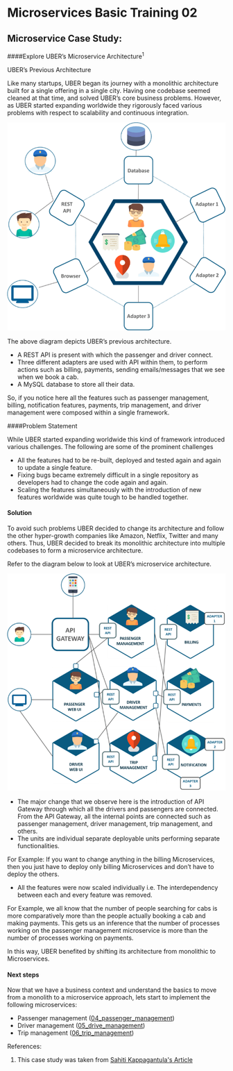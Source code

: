 # Microservices Basic Training 02

## Microservice Case Study:
####Explore UBER’s Microservice Architecture<sup>1</sup>

UBER’s Previous Architecture

Like many startups, UBER began its journey with a monolithic architecture built for a single offering in a single city. Having one codebase seemed cleaned at that time, and solved UBER’s core business problems. However, as UBER started expanding worldwide they rigorously faced various problems with respect to scalability and continuous integration.

![uber_monolith_architecture](case_resources/uber_monolith.png "Uber monolith architecture")


The above diagram depicts UBER’s previous architecture.

- A REST API is present with which the passenger and driver connect.
- Three different adapters are used with API within them, to perform actions such as billing, payments, sending emails/messages that we see when we book a cab.
- A MySQL database to store all their data.

So, if you notice here all the features such as passenger management, billing, notification features, payments, trip management, and driver management were composed within a single framework.

####Problem Statement

While UBER started expanding worldwide this kind of framework introduced various challenges. The following are some of the prominent challenges
- All the features had to be re-built, deployed and tested again and again to update a single feature.
- Fixing bugs became extremely difficult in a single repository as developers had to change the code again and again.
- Scaling the features simultaneously with the introduction of new features worldwide was quite tough to be handled together.

#### Solution

To avoid such problems UBER decided to change its architecture and follow the other hyper-growth companies like Amazon, Netflix, Twitter and many others. Thus, UBER decided to break its monolithic architecture into multiple codebases to form a microservice architecture.

Refer to the diagram below to look at UBER’s microservice architecture.

![uber_microservice_architecture](case_resources/uber_ms.png "Uber microservice architecture")

- The major change that we observe here is the introduction of API Gateway through which all the drivers and passengers are connected. From the API Gateway, all the internal points are connected such as passenger management, driver management, trip management, and others.
- The units are individual separate deployable units performing separate functionalities.

For Example: If you want to change anything in the billing Microservices, then you just have to deploy only billing Microservices and don’t have to deploy the others.

- All the features were now scaled individually i.e. The interdependency between each and every feature was removed.

For Example, we all know that the number of people searching for cabs is more comparatively more than the people actually booking a cab and making payments. This gets us an inference that the number of processes working on the passenger management microservice is more than the number of processes working on payments.

In this way, UBER benefited by shifting its architecture from monolithic to Microservices.

#### Next steps
Now that we have a business context and understand the basics to move from a monolith to a microservice approach, lets start to implement the following microservices:
- Passenger management ([04_passenger_management](../04_passenger_management))
- Driver management ([05_drive_management](../05_driver_management))
- Trip management ([06_trip_management](../06_trip_management))


References:

 1. This case study was taken from [Sahiti Kappagantula's Article](https://medium.com/edureka/microservice-architecture-5e7f056b90f1)
